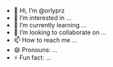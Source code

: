 - 👋 Hi, I’m @orlyprz
- 👀 I’m interested in ...
- 🌱 I’m currently learning ...
- 💞️ I’m looking to collaborate on ...
- 📫 How to reach me ...
- 😄 Pronouns: ...
- ⚡ Fun fact: ...

<!---
orlyprz/orlyprz is a ✨ special ✨ repository because its `README.md` (this file) appears on your GitHub profile.
You can click the Preview link to take a look at your changes.
--->
